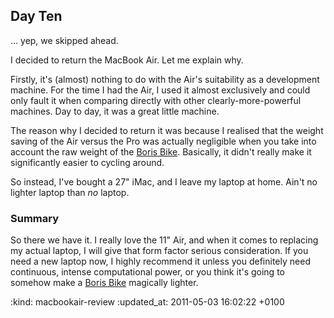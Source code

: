 Day Ten
-------

... yep, we skipped ahead.

I decided to return the MacBook Air. Let me explain why.

Firstly, it's (almost) nothing to do with the Air's suitability as a development machine. For the time I had the Air, I used it almost exclusively and could only fault it when comparing directly with other clearly-more-powerful machines. Day to day, it was a great little machine.

The reason why I decided to return it was because I realised that the weight saving of the Air versus the Pro was actually negligible when you take into account the raw weight of the [Boris Bike][]. Basically, it didn't really make it significantly easier to cycling around.

So instead, I've bought a 27" iMac, and I leave my laptop at home. Ain't no lighter laptop than *no* laptop.

### Summary

So there we have it. I really love the 11" Air, and when it comes to replacing my actual laptop, I will give that form factor serious consideration. If you need a new laptop now, I highly recommend it unless you definitely need continuous, intense computational power, or you think it's going to somehow make a [Boris Bike][] magically lighter.

[Boris Bike]: http://www.tfl.gov.uk/roadusers/cycling/14808.aspx

:kind: macbookair-review
:updated_at: 2011-05-03 16:02:22 +0100
